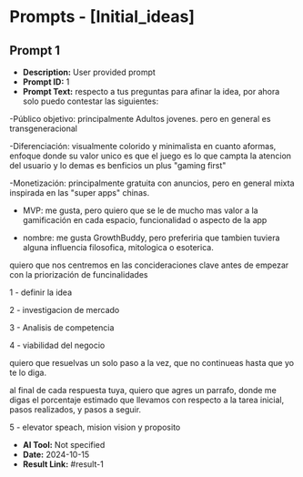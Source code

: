 # Prompts - [Initial_ideas]

## Prompt 1
* **Description:** User provided prompt
* **Prompt ID:** 1
* **Prompt Text:** respecto a tus preguntas para afinar la idea, por ahora solo puedo contestar las siguientes:



-Público objetivo: principalmente Adultos jovenes. pero en general es transgeneracional

-Diferenciación: visualmente colorido y minimalista en cuanto aformas, enfoque donde su valor unico es que el juego es lo que campta la atencion del usuario y lo demas es benficios un plus "gaming first"

-Monetización: principalmente gratuita con anuncios, pero en general mixta inspirada en las "super apps" chinas.



- MVP: me gusta, pero quiero que se le de mucho mas valor a la gamificación en cada espacio, funcionalidad o aspecto de la app

- nombre: me gusta GrowthBuddy, pero preferiria que tambien tuviera alguna influencia filosofica, mitologica o esoterica.





quiero que nos centremos en las concideraciones clave antes de empezar con la priorización de funcinalidades



1 - definir la idea

2 - investigacion de mercado

3 - Analisis de competencia

4 - viabilidad del negocio



quiero que resuelvas un solo paso a la vez, que no continueas hasta que yo te lo diga.



al final de cada respuesta tuya, quiero que agres un parrafo, donde me digas el porcentaje estimado que llevamos con respecto a la tarea inicial, pasos  realizados, y pasos a seguir.

5 - elevator speach, mision vision y proposito
* **AI Tool:** Not specified
* **Date:** 2024-10-15
* **Result Link:** #result-1

